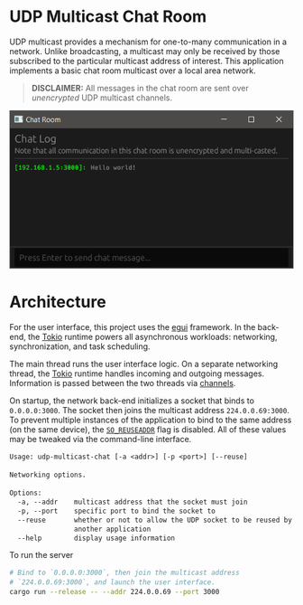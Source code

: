 # UDP Multicast Chat Room
UDP multicast provides a mechanism for one-to-many communication in a network. Unlike broadcasting, a multicast may only be received by those subscribed to the particular multicast address of interest. This application implements a basic chat room multicast over a local area network.

> **DISCLAIMER:** All messages in the chat room are sent over _unencrypted_ UDP multicast channels.

![UI Screenshot](./docs/screenshot.png)

# Architecture
For the user interface, this project uses the [egui] framework. In the back-end, the [Tokio] runtime powers all asynchronous workloads: networking, synchronization, and task scheduling.

The main thread runs the user interface logic. On a separate networking thread, the [Tokio] runtime handles incoming and outgoing messages. Information is passed between the two threads via [channels](https://docs.rs/tokio/latest/tokio/sync/index.html).

[egui]: https://www.egui.rs
[Tokio]: https://tokio.rs

On startup, the network back-end initializes a socket that binds to `0.0.0.0:3000`. The socket then joins the multicast address `224.0.0.69:3000`. To prevent multiple instances of the application to bind to the same address (on the same device), the [`SO_REUSEADDR`](https://docs.microsoft.com/en-us/windows-hardware/drivers/network/so-reuseaddr) flag is disabled. All of these values may be tweaked via the command-line interface.

```
Usage: udp-multicast-chat [-a <addr>] [-p <port>] [--reuse]

Networking options.

Options:
  -a, --addr    multicast address that the socket must join
  -p, --port    specific port to bind the socket to
  --reuse       whether or not to allow the UDP socket to be reused by
                another application
  --help        display usage information
```

To run the server

```bash
# Bind to `0.0.0.0:3000`, then join the multicast address
# `224.0.0.69:3000`, and launch the user interface.
cargo run --release -- --addr 224.0.0.69 --port 3000
```
